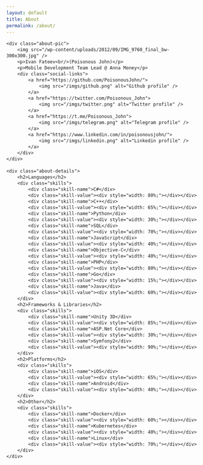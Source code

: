 ```yaml
---
layout: default
title: About
permalink: /about/
---
```


<section class="about">

    <div class="about-pic">
        <img src="/wp-content/uploads/2012/09/IMG_9760_final_bw-300x300.jpg" />
        <p>Ivan Fateev<br/>(Poisonous John)</p>
        <p>Mobile Development Team Lead @ Anna Money</p>
        <div class="social-links">
            <a href="https://github.com/PoisonousJohn/">
                <img src="/imgs/github.png" alt="Github profile" />
            </a>
            <a href="https://twitter.com/Poisonous_John">
                <img src="/imgs/twitter.png" alt="Twitter profile" />
            </a>
            <a href="https://t.me/Poisonous_John">
                <img src="/imgs/telegram.png" alt="Telegram profile" />
            </a>
            <a href="https://www.linkedin.com/in/poisonousjohn/">
                <img src="/imgs/linkedin.png" alt="Linkedin profile" />
            </a>
        </div>
    </div>

    <div class="about-details">
        <h2>Languages</h2>
        <div class="skills">
            <div class="skill-name">C#</div>
            <div class="skill-value"><div style="width: 80%;"></div></div>
            <div class="skill-name">C++</div>
            <div class="skill-value"><div style="width: 65%;"></div></div>
            <div class="skill-name">Python</div>
            <div class="skill-value"><div style="width: 30%;"></div></div>
            <div class="skill-name">SQL</div>
            <div class="skill-value"><div style="width: 70%;"></div></div>
            <div class="skill-name">JavaScript</div>
            <div class="skill-value"><div style="width: 40%;"></div></div>
            <div class="skill-name">Objective-C</div>
            <div class="skill-value"><div style="width: 40%;"></div></div>
            <div class="skill-name">PHP</div>
            <div class="skill-value"><div style="width: 80%;"></div></div>
            <div class="skill-name">Go</div>
            <div class="skill-value"><div style="width: 15%;"></div></div>
            <div class="skill-name">Java</div>
            <div class="skill-value"><div style="width: 60%;"></div></div>
        </div>
        <h2>Frameworks & Libraries</h2>
        <div class="skills">
            <div class="skill-name">Unity 3D</div>
            <div class="skill-value"><div style="width: 85%;"></div></div>
            <div class="skill-name">ASP.Net Core</div>
            <div class="skill-value"><div style="width: 30%;"></div></div>
            <div class="skill-name">Symfony2</div>
            <div class="skill-value"><div style="width: 90%;"></div></div>
        </div>
        <h2>Platforms</h2>
        <div class="skills">
            <div class="skill-name">iOS</div>
            <div class="skill-value"><div style="width: 65%;"></div></div>
            <div class="skill-name">Android</div>
            <div class="skill-value"><div style="width: 40%;"></div></div>
        </div>
        <h2>Other</h2>
        <div class="skills">
            <div class="skill-name">Docker</div>
            <div class="skill-value"><div style="width: 60%;"></div></div>
            <div class="skill-name">Kubernetes</div>
            <div class="skill-value"><div style="width: 40%;"></div></div>
            <div class="skill-name">Linux</div>
            <div class="skill-value"><div style="width: 70%;"></div></div>
        </div>
    </div>
</section>